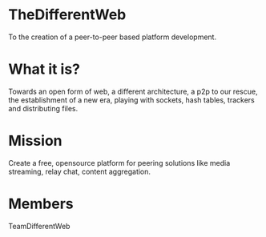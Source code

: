TheDifferentWeb
===============

To the creation of a peer-to-peer based platform development.

What it is?
===========

Towards an open form of web, a different architecture, a p2p to our rescue, the establishment of a new era, playing with sockets, hash tables, trackers and distributing files.  

Mission
=======

Create a free, opensource platform for peering solutions like media streaming, relay chat, content aggregation. 

Members
=======

TeamDifferentWeb
